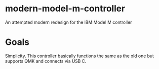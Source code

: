# modern-model-m-controller
 An attempted modern redesign for the IBM Model M controller

# Goals

 Simplicity. This controller basically functions the same as the old one but supports QMK and connects via USB C.
